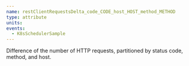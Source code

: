 ```yaml
---
name: restClientRequestsDelta_code_CODE_host_HOST_method_METHOD
type: attribute
units: 
events:
  - K8sSchedulerSample
---
```


Difference of the number of HTTP requests, partitioned by status code, method, and host.